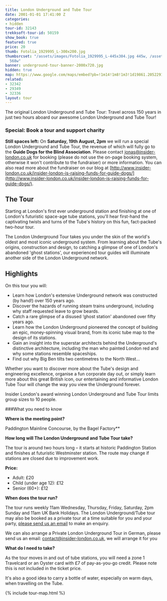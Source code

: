 ```yaml
---
title: London Underground and Tube Tour
date: 2001-01-01 17:41:00 Z
categories:
- hidden
tour-id: 32143
trekksoft-tour-id: 50159
show_book: true
featured: true
price: 20
thumb: Fotolia_1929995_L-300x200.jpg
thumbsrcset: "/assets/images/Fotolia_1929995_L-445x304.jpg 445w, /assets/images/Fotolia_1929995_L-568x388.jpg
  568w"
banner: underground-tour-banner-2000x720.jpg
hidden: true
map: https://www.google.com/maps/embed?pb=!1m14!1m8!1m3!1d19861.205229168765!2d-0.18037695633981765!3d51.519624879316524!3m2!1i1024!2i768!4f13.1!3m3!1m2!1s0x48761aad72f39303%3A0x74926f3ec36c2314!2sPaddington+Station!5e0!3m2!1sen!2s!4v1431588473892
related:
- 32342
- 29349
- 32336
layout: tour
---
```


The original London Underground and Tube Tour: Travel across 150 years in just two hours aboard our awesome London Underground and Tube Tour!

### Special: Book a tour and support charity
**Still spaces left:** On **Saturday, 19th August, 2pm** we will run a special London Underground and Tube Tour, the revenue of which will fully go to the **Guide Dogs for the Blind Association**. Please contact [jonas@insider-london.co.uk](mailto:jonas@insider-london.co.uk) for booking (please do not use the on-page booking system, otherwise it won't contribute to the fundraiser) or more information. You can also read more about the fundraiser on our blog at [http://www.insider-london.co.uk/insider-london-is-raising-funds-for-guide-dogs/](http://www.insider-london.co.uk/insider-london-is-raising-funds-for-guide-dogs/).

## The Tour

Starting at London's first ever underground station and finishing at one of London's futuristic space-age tube stations, you'll hear first-hand the captivating twists and turns of the Tube's history on this fun, fact-packed two-hour tour.

The London Underground Tour takes you under the skin of the world's oldest and most iconic underground system. From learning about the Tube's origins, construction and design, to catching a glimpse of one of London's abandoned 'ghost stations', our experienced tour guides will illuminate another side of the London Underground network.

## Highlights

On this tour you will:

- Learn how London's extensive Underground network was constructed (by hand!) over 150 years ago.
- Discover the hazards of running steam trains underground, including why staff requested leave to grow beards.
- Catch a rare glimpse of a disused ‘ghost station' abandoned over fifty years ago.
- Learn how the London Underground pioneered the concept of building an epic, money-spinning visual brand, from its iconic tube map to the design of its stations.
- Gain an insight into the superstar architects behind the Underground's distinctive architecture, including the man who painted London red and why some stations resemble spaceships.
- Find out why Big Ben tilts two centimetres to the North West...

Whether you want to discover more about the Tube's design and engineering excellence, organise a fun corporate day out, or simply learn more about this great British icon, our entertaining and informative London Tube Tour will change the way you view the Underground forever.

Insider London's award winning London Underground and Tube Tour limits group sizes to 10 people.

###What you need to know

**Where is the meeting point?**

Paddington Mainline Concourse, by the Bagel Factory**

**How long will The London Underground and Tube Tour take?**

The tour is around two hours long – it starts at historic Paddington Station and finishes at futuristic Westminster station. The route may change if stations are closed due to improvement work.

**Price:**

 - Adult: £20
 - Child (under age 12): £12
 - Senior (60+): £12

**When does the tour run?**

The tour runs weekly 11am Wednesday, Thursday, Friday, Saturday, 2pm Sunday and 11am UK Bank Holidays.
The London Underground/Tube tour may also be booked as a private tour at a time suitable for you and your party, [please send us an email](/contact-us/) to make an enquiry.

We can also arrange a Private London Underground Tour in German, please send us an email: contact@insider-london.co.uk, we will arrange it for you

**What do I need to take?**

As the tour moves in and out of tube stations, you will need a zone 1 Travelcard or an Oyster card with £7 of pay-as-you-go credit. Please note this is not included in the ticket price.

It's also a good idea to carry a bottle of water, especially on warm days, when travelling on the Tube.

{% include tour-map.html %}
